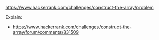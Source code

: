 https://www.hackerrank.com/challenges/construct-the-array/problem

Explain:
- https://www.hackerrank.com/challenges/construct-the-array/forum/comments/831509
